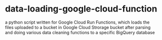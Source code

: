 # data-loading-google-cloud-function

a python script written for Google Cloud Run Functions, which loads the files uploaded to a bucket in Google Cloud Strorage bucket after parsing and doing various data cleaning functions to
a specific BigQuery database
